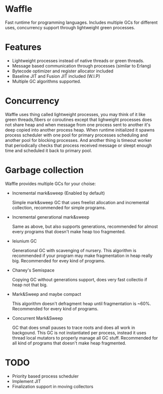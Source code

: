 # Waffle
Fast runtime for programming languages. Includes multiple GCs for different uses, concurrency support through lightweight green processes.

# Features
- Lightweight processes instead of native threads or green threads.
- Message based communication through processes (similar to Erlang)
- Bytecode optimizer and register allocator included
- Baseline JIT and Fusion JIT included (W.I.P)
- Multiple GC algorithms supported.

# Concurrency
Waffle uses thing called lightweight processes, you may think of it like green threads,fibers or coroutines except that lighweight processes 
does not share heap and when message from one process sent to another it's deep copied into another process heap.
When runtime initialized it spawns process scheduler with one pool for primary processes scheduling and another pool for blocking processes. 
And another thing is timeout worker that periodically checks that process received message or sleept enough time and scheduled it back to primary pool.



# Garbage collection
Waffle provides multiple GCs for your choise:
- Incremental mark&sweep (Enabled by default)

    Simple mark&sweep GC that uses freelist allocation and incremental collection, recommended for simple programs.
- Incremental generational mark&sweep

    Same as above, but also supports generations, recommended for almost every programs that doesn't make heap too fragmented.
 - Ieiunium GC 
  
    Generational GC with scavenging of nursery. This algorithm is recommended if your program may make fragmentation in heap really big. Recommended for evey kind of programs.
- Chaney's Semispace
  
    Copying GC without generations support, does very fast collectio if heap not that big.
- Mark&Sweep and maybe compact
    
    This algorithm doesn't defragment heap until fragmentation is ~60%. Recommended for every kind of programs.
- Concurrent Mark&Sweep

    GC that does small pauses to trace roots and does all work in backgound. This GC is not instantiated per process, instead it uses thread local mutators
    to properly manage all GC stuff. Recommended for all kind of programs that doesn't make heap fragmented.  
    

# TODO
- Priority based process scheduler
- Implement JIT
- Finalization support in moving collectors
